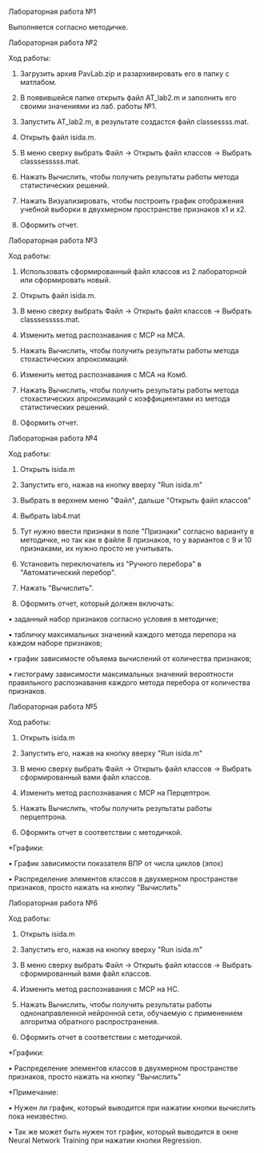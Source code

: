 Лабораторная работа №1

Выполняется согласно методичке.


Лабораторная работа №2 

Ход работы:

1. Загрузить архив PavLab.zip и разархивировать его в папку с матлабом.

2. В появившейся папке открыть файл AT_lab2.m и заполнить его своими значениями из лаб. работы №1.

3. Запустить AT_lab2.m, в результате создастся файл classessss.mat.

4. Открыть файл isida.m.

5. В меню сверху выбрать Файл -> Открыть файл классов -> Выбрать classsesssss.mat.

6. Нажать Вычислить, чтобы получить результаты работы метода статистических решений.

7. Нажать Визуализировать, чтобы построить график отображения учебной выборки в двухмерном пространстве признаков x1 и x2.

8. Оформить отчет.


Лабораторная работа №3

Ход работы:

1. Использовать сформированный файл классов из 2 лабораторной или сформировать новый.

2. Открыть файл isida.m.

3. В меню сверху выбрать Файл -> Открыть файл классов -> Выбрать classsesssss.mat.

4. Изменить метод распознавания с МСР на МСА.

5. Нажать Вычислить, чтобы получить результаты работы метода стохастических апроксимаций.

6. Изменить метод распознавания с МСА на Комб.

7. Нажать Вычислить, чтобы получить результаты работы метода стохастических апроксимаций с коэффициентами из метода статистических решений.

8. Оформить отчет.

Лабораторная работа №4

Ход работы:

1. Открыть isida.m

2. Запустить его, нажав на кнопку вверху "Run isida.m"

3. Выбрать в верхнем меню "Файл", дальше "Открыть файл классов"

4. Выбрать lab4.mat

5. Тут нужно ввести признаки в поле "Признаки" согласно варианту в методичке, но так как в файле 8 признаков, то у вариантов с 9 и 10 признаками, их нужно просто не учитывать.

6. Установить переключатель из "Ручного перебора" в "Автоматический перебор".

7. Нажать "Вычислить".

8. Оформить отчет, который должен включать:

• заданный набор признаков согласно условия в методичке;

• табличку максимальных значений каждого метода перепора на каждом наборе признаков;

• график зависимосте объяема вычислений от количества признаков;

• гистограму зависимости максимальных значений вероятности правильного распознавания каждого метода перебора от количества признаков.

Лабораторная работа №5

Ход работы:

1. Открыть isida.m

2. Запустить его, нажав на кнопку вверху "Run isida.m"

3. В меню сверху выбрать Файл -> Открыть файл классов -> Выбрать сформированный вами файл классов.

4. Изменить метод распознавания с МСР на Перцептрон.

5. Нажать Вычислить, чтобы получить результаты работы перцептрона.

6. Оформить отчет в соответствии с методичкой.

*Графики: 

• График зависимости показателя ВПР от числа циклов (эпох)

• Распределение элементов классов в двухмерном пространстве признаков, просто нажать на кнопку "Вычислить"

Лабораторная работа №6

Ход работы:

1. Открыть isida.m

2. Запустить его, нажав на кнопку вверху "Run isida.m"

3. В меню сверху выбрать Файл -> Открыть файл классов -> Выбрать сформированный вами файл классов.

4. Изменить метод распознавания с МСР на НС.

5. Нажать Вычислить, чтобы получить результаты работы однонаправленной нейронной сети, обучаемую с применением алгоритма обратного распространения.

6. Оформить отчет в соответствии с методичкой.

*Графики: 

• Распределение элементов классов в двухмерном пространстве признаков, просто нажать на кнопку "Вычислить"

*Примечание:

• Нужен ли график, который выводится при нажатии кнопки вычислить пока неизвестно. 

• Так же может быть нужен тот график, который выводится в окне Neural Network Training при нажатии кнопки Regression.
